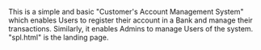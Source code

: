 This is a simple and basic "Customer's Account Management System" which enables Users to register their account in a Bank and manage their transactions. Similarly, it enables Admins to manage Users of the system.
"spl.html" is the landing page.
